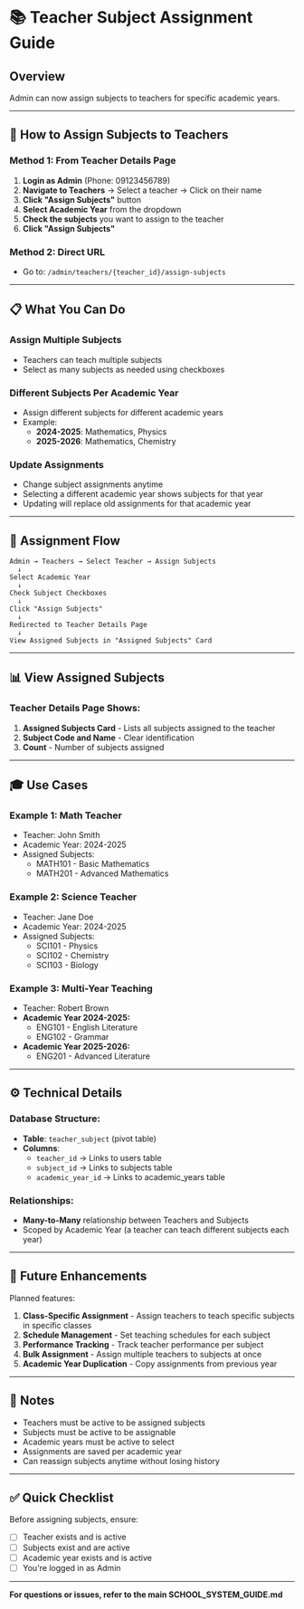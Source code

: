 # 📚 Teacher Subject Assignment Guide

## Overview
Admin can now assign subjects to teachers for specific academic years.

---

## 🎯 How to Assign Subjects to Teachers

### **Method 1: From Teacher Details Page**

1. **Login as Admin** (Phone: 09123456789)
2. **Navigate to Teachers** → Select a teacher → Click on their name
3. **Click "Assign Subjects"** button
4. **Select Academic Year** from the dropdown
5. **Check the subjects** you want to assign to the teacher
6. **Click "Assign Subjects"**

### **Method 2: Direct URL**
- Go to: `/admin/teachers/{teacher_id}/assign-subjects`

---

## 📋 What You Can Do

### **Assign Multiple Subjects**
- Teachers can teach multiple subjects
- Select as many subjects as needed using checkboxes

### **Different Subjects Per Academic Year**
- Assign different subjects for different academic years
- Example:
  - **2024-2025**: Mathematics, Physics
  - **2025-2026**: Mathematics, Chemistry

### **Update Assignments**
- Change subject assignments anytime
- Selecting a different academic year shows subjects for that year
- Updating will replace old assignments for that academic year

---

## 🔄 Assignment Flow

```
Admin → Teachers → Select Teacher → Assign Subjects
  ↓
Select Academic Year
  ↓
Check Subject Checkboxes
  ↓
Click "Assign Subjects"
  ↓
Redirected to Teacher Details Page
  ↓
View Assigned Subjects in "Assigned Subjects" Card
```

---

## 📊 View Assigned Subjects

### **Teacher Details Page Shows:**
1. **Assigned Subjects Card** - Lists all subjects assigned to the teacher
2. **Subject Code and Name** - Clear identification
3. **Count** - Number of subjects assigned

---

## 🎓 Use Cases

### **Example 1: Math Teacher**
- Teacher: John Smith
- Academic Year: 2024-2025
- Assigned Subjects:
  - MATH101 - Basic Mathematics
  - MATH201 - Advanced Mathematics

### **Example 2: Science Teacher**
- Teacher: Jane Doe
- Academic Year: 2024-2025
- Assigned Subjects:
  - SCI101 - Physics
  - SCI102 - Chemistry
  - SCI103 - Biology

### **Example 3: Multi-Year Teaching**
- Teacher: Robert Brown
- **Academic Year 2024-2025:**
  - ENG101 - English Literature
  - ENG102 - Grammar
- **Academic Year 2025-2026:**
  - ENG201 - Advanced Literature

---

## ⚙️ Technical Details

### **Database Structure:**
- **Table**: `teacher_subject` (pivot table)
- **Columns**:
  - `teacher_id` → Links to users table
  - `subject_id` → Links to subjects table
  - `academic_year_id` → Links to academic_years table

### **Relationships:**
- **Many-to-Many** relationship between Teachers and Subjects
- Scoped by Academic Year (a teacher can teach different subjects each year)

---

## 🚀 Future Enhancements

Planned features:
1. **Class-Specific Assignment** - Assign teachers to teach specific subjects in specific classes
2. **Schedule Management** - Set teaching schedules for each subject
3. **Performance Tracking** - Track teacher performance per subject
4. **Bulk Assignment** - Assign multiple teachers to subjects at once
5. **Academic Year Duplication** - Copy assignments from previous year

---

## 📝 Notes

- Teachers must be active to be assigned subjects
- Subjects must be active to be assignable
- Academic years must be active to select
- Assignments are saved per academic year
- Can reassign subjects anytime without losing history

---

## ✅ Quick Checklist

Before assigning subjects, ensure:
- [ ] Teacher exists and is active
- [ ] Subjects exist and are active
- [ ] Academic year exists and is active
- [ ] You're logged in as Admin

---

**For questions or issues, refer to the main SCHOOL_SYSTEM_GUIDE.md**

